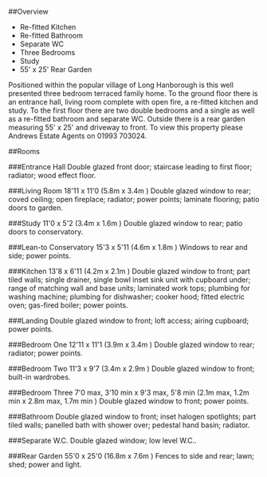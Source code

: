 

##Overview

- Re-fitted Kitchen
- Re-fitted Bathroom
- Separate WC
- Three Bedrooms
- Study
- 55' x 25' Rear Garden

Positioned within the popular village of Long Hanborough is this well presented three bedroom terraced family home. To the ground floor there is an entrance hall, living room complete with open fire, a re-fitted kitchen and study. To the first floor there are two double bedrooms and a single as well as a re-fitted bathroom and separate WC. Outside there is a rear garden measuring 55' x 25' and driveway to front. To view this property please Andrews Estate Agents on 01993 703024.

##Rooms

###Entrance Hall 
Double glazed front door; staircase leading to first floor; radiator; wood effect floor. 

###Living Room 
18'11 x 11'0 (5.8m x 3.4m )
Double glazed window to rear; coved ceiling; open fireplace; radiator; power points; laminate flooring; patio doors to garden. 

###Study 
11'0 x 5'2 (3.4m x 1.6m )
Double glazed window to rear; patio doors to conservatory. 

###Lean-to Conservatory 
15'3 x 5'11 (4.6m x 1.8m )
Windows to rear and side; power points. 

###Kitchen 
13'8 x 6'11 (4.2m x 2.1m )
Double glazed window to front; part tiled walls; single drainer, single bowl inset sink unit with cupboard under; range of matching wall and base units; laminated work tops; plumbing for washing machine; plumbing for dishwasher; cooker hood; fitted electric oven; gas-fired boiler; power points. 

###Landing 
Double glazed window to front; loft access; airing cupboard; power points. 

###Bedroom One 
12'11 x 11'1 (3.9m x 3.4m )
Double glazed window to rear; radiator; power points. 

###Bedroom Two 
11'3 x 9'7 (3.4m x 2.9m )
Double glazed window to front; built-in wardrobes. 

###Bedroom Three 
7'0 max, 3'10 min x 9'3 max, 5'8 min (2.1m max, 1.2m min x 2.8m max, 1.7m min )
Double glazed window to front; power points. 

###Bathroom 
Double glazed window to front; inset halogen spotlights; part tiled walls; panelled bath with shower over; pedestal hand basin; radiator. 

###Separate W.C. 
Double glazed window; low level W.C.. 

###Rear Garden 
55'0 x 25'0 (16.8m x 7.6m )
Fences to side and rear; lawn; shed; power and light. 